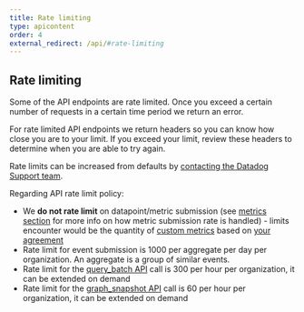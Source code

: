 ```yaml
---
title: Rate limiting
type: apicontent
order: 4
external_redirect: /api/#rate-limiting
---
```

## Rate limiting
Some of the API endpoints are rate limited. Once you exceed a certain number of requests in a certain time period we return an error.

For rate limited API endpoints we return headers so you can know how close you are to your limit. If you exceed your limit, review these headers to determine when you are able to try again.

Rate limits can be increased from defaults by [contacting the Datadog Support team][1].

Regarding API rate limit policy:

* We **do not rate limit** on datapoint/metric submission (see [metrics section][2] for more info on how metric submission rate is handled) - limits encounter would be the quantity of [custom metrics][3] based on [your agreement][4]
* Rate limit for event submission is 1000 per aggregate per day per organization. An aggregate is a group of similar events.
* Rate limit for the [query_batch API][5] call is 300 per hour per organization, it can be extended on demand
* Rate limit for the [graph_snapshot API][6] call is 60 per hour per organization, it can be extended on demand

[1]: /help
[2]: /api/#metrics
[3]: /developers/metrics/custom_metrics
[4]: /developers/metrics/custom_metrics
[5]: /api/#query-time-series-points
[6]: /api/#graphs
